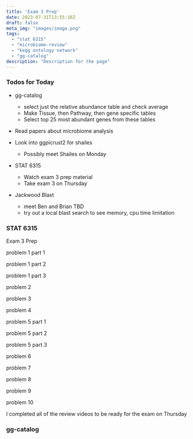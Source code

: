 ```yaml
---
title: 'Exam 3 Prep'
date: 2023-07-31T13:55:16Z
draft: false
meta_img: "images/image.png"
tags:
  - "stat 6315"
  - "microbiome-review"
  - "kegg ontology network"
  - "gg-catalog"
description: "Description for the page"
---
```


### Todos for Today

- gg-catalog
  - select just the relative abundance table and check average
  - Make Tissue, then Pathway, then gene specific tables
  - Select top 25 most abundant genes from these tables
 
  
- Read papers about microbiome analysis

- Look into ggpicrust2 for shailes
  - Possibly meet Shailes on Monday

- STAT 6315
  - Watch exam 3 prep material
  - Take exam 3 on Thursday
  
- Jackwood Blast
  - meet Ben and Brian TBD
  - try out a local blast search to see memory, cpu time limitation
  
### STAT 6315

Exam 3 Prep

problem 1 part 1

problem 1 part 2

problem 1 part 3

problem 2

problem 3

problem 4

problem 5 part 1

problem 5 part 2

problem 5 part 3

problem 6

problem 7

problem 8

problem 9

problem 10

I completed all of the review videos to be ready for the exam on Thursday

### gg-catalog

